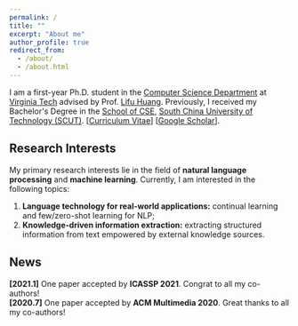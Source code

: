 ```yaml
---
permalink: /
title: ""
excerpt: "About me"
author_profile: true
redirect_from: 
  - /about/
  - /about.html
---
```


I am a first-year Ph.D. student in the [Computer Science Department](https://cs.vt.edu/) at [Virginia Tech](https://vt.edu/) advised by Prof. [Lifu Huang](https://wilburone.github.io/). Previously, I received my Bachelor's Degree in the [School of CSE](http://www2.scut.edu.cn/cs_en/), [South China University of Technology (SCUT)](https://www.scut.edu.cn/en/). [[Curriculum Vitae](../files/Minqian_Liu_CV.pdf)] [[Google Scholar](https://scholar.google.com/citations?user=xCR8nrwAAAAJ&hl=en)].
<!-- Previously, I was a research assistant at SCUT Machine Intelligence Lab (SMIL), working closely with Prof. [Mingkui Tan](https://tanmingkui.github.io/) and Prof. Qing Du. I also worked with Prof. [Xiaojun Quan](https://sites.google.com/site/xiaojunquan/homepage) at [Sun Yat-sen University](http://www.sysu.edu.cn/en/index.htm). Besides, I spent wonderful five months as an exchange student in the [Department of EECS](https://eecs.berkeley.edu/), [UC Berkeley](https://www.berkeley.edu/). --> 


## Research Interests
My primary research interests lie in the field of **natural language processing** and **machine learning**. Currently, I am interested in the following topics: <br>
1) **Language technology for real-world applications:** continual learning and few/zero-shot learning for NLP; <br>
2) **Knowledge-driven information extraction:** extracting structured information from text empowered by external knowledge sources.
<!-- 3) **Natural language generation:** text summarization, machine translation, and automatic evaluation for text generation. <br> -->


## News
**\[2021.1]** One paper accepted by **ICASSP 2021**. Congrat to all my co-authors!<br>
**\[2020.7]** One paper accepted by **ACM Multimedia 2020**. Great thanks to all my co-authors!



